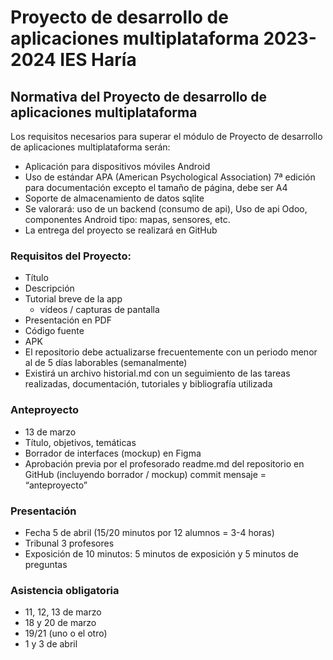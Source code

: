 # Proyecto de desarrollo de aplicaciones multiplataforma 2023-2024 IES Haría

## Normativa del Proyecto de desarrollo de aplicaciones multiplataforma

Los requisitos necesarios para superar el módulo de Proyecto de desarrollo de aplicaciones multiplataforma serán:
- Aplicación para dispositivos móviles Android
- Uso de estándar APA (American Psychological Association) 7ª edición para documentación excepto el tamaño de página, debe ser A4
- Soporte de almacenamiento de datos sqlite
- Se valorará: uso de un backend (consumo de api), Uso de api Odoo, componentes Android tipo: mapas, sensores, etc.
- La entrega del proyecto se realizará en GitHub

### Requisitos del Proyecto:
- Título
- Descripción
- Tutorial breve de la app
  - vídeos / capturas de pantalla
- Presentación en PDF
- Código fuente
- APK
- El repositorio debe actualizarse frecuentemente con un periodo menor al de 5 días laborables (semanalmente)
- Existirá un archivo historial.md con un seguimiento de las tareas realizadas, documentación, tutoriales y bibliografía utilizada

### Anteproyecto
- 13 de marzo
- Título, objetivos, temáticas
- Borrador de interfaces (mockup) en Figma
- Aprobación previa por el profesorado
readme.md del repositorio en GitHub (incluyendo borrador / mockup)
commit mensaje = “anteproyecto”

### Presentación
- Fecha 5 de abril (15/20 minutos por 12  alumnos  = 3-4 horas)
- Tribunal 3 profesores
- Exposición de 10 minutos: 5 minutos de exposición y 5 minutos de preguntas

### Asistencia obligatoria
- 11, 12, 13 de marzo
- 18 y 20 de marzo
- 19/21 (uno o el otro)
- 1 y 3 de abril
